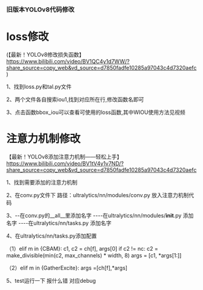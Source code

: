 ### 旧版本YOLOv8代码修改
# loss修改
(【最新！YOLOv8修改损失函数】 https://www.bilibili.com/video/BV1QC4y1d7WW/?share_source=copy_web&vd_source=d7850fadfe10285a97043c4d7320aefc)

1、找到loss.py和tal.py文件

2、两个文件各自搜索iou1,找到对应所在行,修改函数名即可

3、点击函数bbox_iou可以查看可使用的loss函数,其中WIOU使用方法见视频

# 注意力机制修改
【最新！YOLOv8添加注意力机制——轻松上手】 https://www.bilibili.com/video/BV1tV4y1v7ND/?share_source=copy_web&vd_source=d7850fadfe10285a97043c4d7320aefc

1、找到需要添加的注意力机制

2、在conv.py文件下 
路径：ultralytics/nn/modules/conv.py
放入注意力机制代码

3、--在conv.py的__all__里添加名字
----在ultralytics/nn/modules/__init__.py 添加名字
----在ultralytics/nn/tasks.py 添加名字

4、在ultralytics/nn/tasks.py添加配置

（1）elif m in {CBAM}:
        c1, c2 = ch[f], args[0]
        if c2 != nc:
            c2 = make_divisible(min(c2, max_channels) * width, 8)
        args = [c1, *args[1:]]

（2）elif m in {GatherExcite}:
    args =[ch[f],*args]

5、test运行一下 报什么错 对应debug


